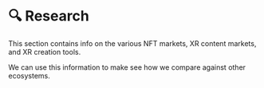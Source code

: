 # 🔍 Research

This section contains info on the various NFT markets, XR content markets, and XR creation tools.

We can use this information to make see how we compare against other ecosystems.
